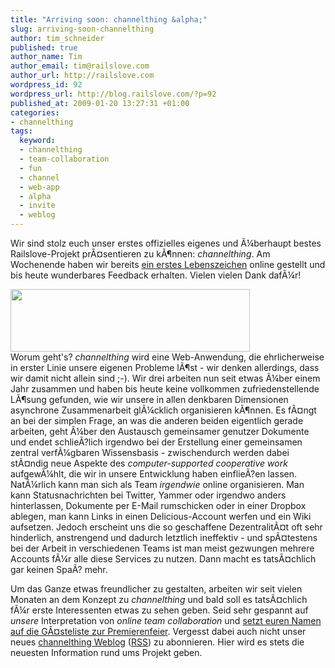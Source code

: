 ```yaml
--- 
title: "Arriving soon: channelthing &alpha;"
slug: arriving-soon-channelthing
author: tim_schneider
published: true
author_name: Tim
author_email: tim@railslove.com
author_url: http://railslove.com
wordpress_id: 92
wordpress_url: http://blog.railslove.com/?p=92
published_at: 2009-01-20 13:27:31 +01:00
categories: 
- channelthing
tags: 
  keyword: 
  - channelthing
  - team-collaboration
  - fun
  - channel
  - web-app
  - alpha
  - invite
  - weblog
---
```

Wir sind stolz euch unser erstes offizielles eigenes und &Atilde;&frac14;berhaupt bestes Railslove-Projekt pr&Atilde;&curren;sentieren zu k&Atilde;&para;nnen: <em>channelthing</em>. Am Wochenende haben wir bereits <a href="http://channelthing.com/">ein erstes Lebenszeichen</a> online gestellt und bis heute wunderbares Feedback erhalten. Vielen vielen Dank daf&Atilde;&frac14;r!
<div style="display:block">
<img alt="" src="http://www.channelthing.com/images/landingpage/channelthing_logo.png" title="channelthing &alpha;" width="383" height="100" align="center" />
</div>
Worum geht's? <em>channelthing</em> wird eine Web-Anwendung, die ehrlicherweise in erster Linie unsere eigenen Probleme l&Atilde;&para;st - wir denken allerdings, dass wir damit nicht allein sind ;-).
Wir drei arbeiten nun seit etwas &Atilde;&frac14;ber einem Jahr zusammen und haben bis heute keine vollkommen zufriedenstellende L&Atilde;&para;sung gefunden, wie wir unsere in allen denkbaren Dimensionen asynchrone Zusammenarbeit gl&Atilde;&frac14;cklich organisieren k&Atilde;&para;nnen. Es f&Atilde;&curren;ngt an bei der simplen Frage, an was die anderen beiden eigentlich gerade arbeiten, geht &Atilde;&frac14;ber den Austausch gemeinsamer genutzer Dokumente und endet schlie&Atilde;?lich irgendwo bei der Erstellung einer gemeinsamen zentral verf&Atilde;&frac14;gbaren Wissensbasis - zwischendurch werden dabei st&Atilde;&curren;ndig neue Aspekte des <em>computer-supported cooperative work</em> aufgew&Atilde;&frac14;hlt, die wir in unsere Entwicklung haben einflie&Atilde;?en lassen.
Nat&Atilde;&frac14;rlich kann man sich als Team <em>irgendwie</em> online organisieren. Man kann Statusnachrichten bei Twitter, Yammer oder irgendwo anders hinterlassen, Dokumente per E-Mail rumschicken oder in einer Dropbox ablegen, man kann Links in einen Delicious-Account werfen und ein Wiki aufsetzen. Jedoch erscheint uns die so geschaffene Dezentralit&Atilde;&curren;t oft sehr hinderlich, anstrengend und dadurch letztlich ineffektiv - und sp&Atilde;&curren;testens bei der Arbeit in verschiedenen Teams ist man meist gezwungen mehrere Accounts f&Atilde;&frac14;r alle diese Services zu nutzen. Dann macht es tats&Atilde;&curren;chlich gar keinen Spa&Atilde;? mehr.

Um das Ganze etwas freundlicher zu gestalten, arbeiten wir seit vielen Monaten an dem Konzept zu <em>channelthing</em> und bald soll es tats&Atilde;&curren;chlich f&Atilde;&frac14;r erste Interessenten etwas zu sehen geben. Seid sehr gespannt auf <em>unsere</em> Interpretation von <em>online team collaboration</em> und <a href="http://channelthing.com/">setzt euren Namen auf die G&Atilde;&curren;steliste zur Premierenfeier</a>. Vergesst dabei auch nicht unser neues <a href="http://blog.channelthing.com/">channelthing Weblog</a> (<a href="http://feeds2.feedburner.com/channelthing">RSS</a>) zu abonnieren. Hier wird es stets die neuesten Information rund ums Projekt geben.
